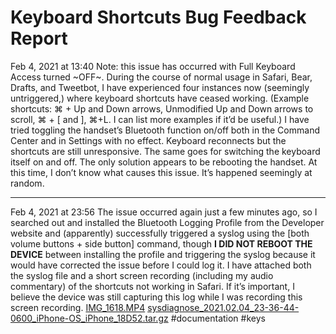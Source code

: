 # Keyboard Shortcuts Bug Feedback Report
Feb 4, 2021 at 13:40
Note: this issue has occurred with Full Keyboard Access turned ~OFF~.
During the course of normal usage in Safari, Bear, Drafts, and Tweetbot, I have experienced four instances now (seemingly untriggered,) where keyboard shortcuts have ceased working. (Example shortcuts: ⌘ + Up and Down arrows, Unmodified Up and Down arrows to scroll, ⌘ + [ and ], ⌘+L. I can list more examples if it’d be useful.)
I have tried toggling the handset’s Bluetooth function on/off both in the Command Center and in Settings with no effect. Keyboard reconnects but the shortcuts are still unresponsive. The same goes for switching the keyboard itself on and off. The only solution appears to be rebooting the handset.
At this time, I don’t know what causes this issue. It’s happened seemingly at random.
- - - -
Feb 4, 2021 at 23:56
The issue occurred again just a few minutes ago, so I searched out and installed the Bluetooth Logging Profile from the Developer website and (apparently) successfully triggered a syslog using the [both volume buttons + side button] command, though **I DID NOT REBOOT THE DEVICE** between installing the profile and triggering the syslog because it would have corrected the issue before I could log it. 
I have attached both the syslog file and a short screen recording (including my audio commentary) of the shortcuts not working in Safari. If it’s important, I believe the device was still capturing this log while I was recording this screen recording.
<a href='IMG_1618.MP4'>IMG_1618.MP4</a>
<a href='sysdiagnose_2021.02.04_23-36-44-0600_iPhone-OS_iPhone_18D52.tar.gz'>sysdiagnose_2021.02.04_23-36-44-0600_iPhone-OS_iPhone_18D52.tar.gz</a>
#documentation #keys